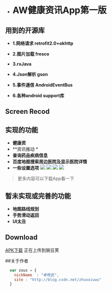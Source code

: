* # AW健康资讯App第一版


## 用到的开源库
* **1.网络请求 retrofit2.0+okhttp**

* **2.图片加载 fresco**
* **3.rxJava**
* **4.Json解析 gson**
* **5.事件通信  AndroidEventBus**
* **6.各种android support库**
## Screen Recod

## 实现的功能
* **健康资**
* **资讯推动 *
* **查询药品疾病信息**
* **百度地图搜索周边医院及显示医院详情**
* **一些设置选项**
![](http://7xq84c.com1.z0.glb.clouddn.com/gifn1.gif)
![](http://7xq84c.com1.z0.glb.clouddn.com/gifn2.gif)
![](http://7xq84c.com1.z0.glb.clouddn.com/3.gif)
![](http://7xq84c.com1.z0.glb.clouddn.com/gifn4.gif)
>更多内容可以下载App看一下

## 暂未实现或完善的功能
* **地图路线规划**
* **手势滑动返回**
* **UI太丑**




## Download

[APK下载](等等更新) 正在上传到豌豆荚




##关于作者

```javascript
  var zous = {
    nickName  : "卓修武",
    site : "http://blog.csdn.net/zhuoxiuwu"
  }
```
